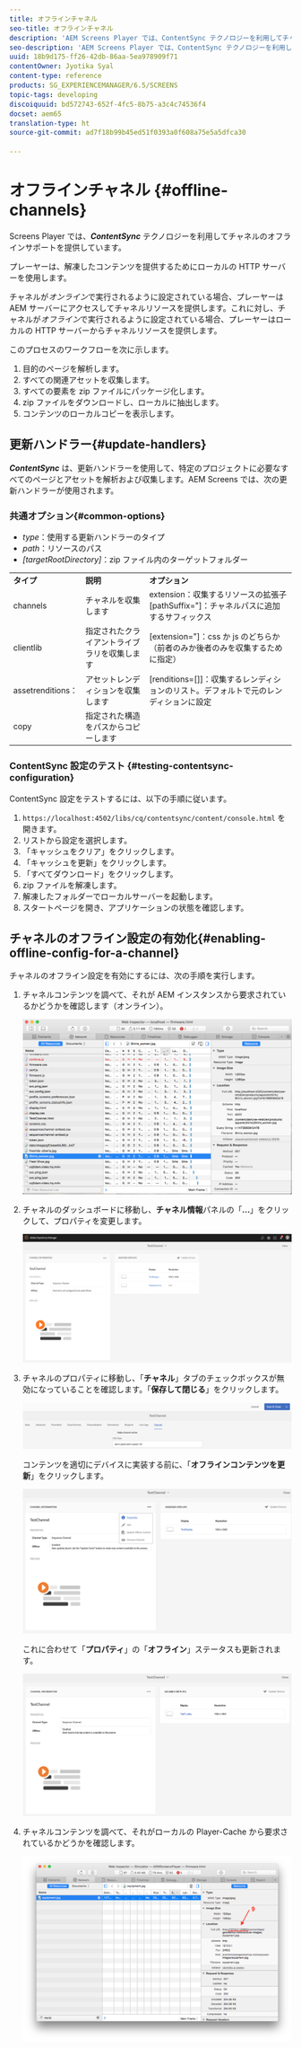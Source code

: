 ```yaml
---
title: オフラインチャネル
seo-title: オフラインチャネル
description: 'AEM Screens Player では、ContentSync テクノロジーを利用してチャネルのオフラインサポートを提供しています。このページでは、更新ハンドラーの概要とチャネルのオフライン設定の有効化について説明します。  '
seo-description: 'AEM Screens Player では、ContentSync テクノロジーを利用してチャネルのオフラインサポートを提供しています。このページでは、更新ハンドラーの概要とチャネルのオフライン設定の有効化について説明します。  '
uuid: 18b9d175-ff26-42db-86aa-5ea978909f71
contentOwner: Jyotika Syal
content-type: reference
products: SG_EXPERIENCEMANAGER/6.5/SCREENS
topic-tags: developing
discoiquuid: bd572743-652f-4fc5-8b75-a3c4c74536f4
docset: aem65
translation-type: ht
source-git-commit: ad7f18b99b45ed51f0393a0f608a75e5a5dfca30

---
```



# オフラインチャネル {#offline-channels}

Screens Player では、***ContentSync*** テクノロジーを利用してチャネルのオフラインサポートを提供しています。

プレーヤーは、解凍したコンテンツを提供するためにローカルの HTTP サーバーを使用します。

チャネルが&#x200B;*オンライン*&#x200B;で実行されるように設定されている場合、プレーヤーは AEM サーバーにアクセスしてチャネルリソースを提供します。これに対し、チャネルが&#x200B;*オフライン*&#x200B;で実行されるように設定されている場合、プレーヤーはローカルの HTTP サーバーからチャネルリソースを提供します。

このプロセスのワークフローを次に示します。

1. 目的のページを解析します。
1. すべての関連アセットを収集します。
1. すべての要素を zip ファイルにパッケージ化します。
1. zip ファイルをダウンロードし、ローカルに抽出します。
1. コンテンツのローカルコピーを表示します。

## 更新ハンドラー{#update-handlers}

***ContentSync*** は、更新ハンドラーを使用して、特定のプロジェクトに必要なすべてのページとアセットを解析および収集します。AEM Screens では、次の更新ハンドラーが使用されます。

### 共通オプション{#common-options}

* *type*：使用する更新ハンドラーのタイプ
* *path*：リソースのパス
* *[targetRootDirectory]*：zip ファイル内のターゲットフォルダー

<table>
 <tbody>
  <tr>
   <td><strong>タイプ</strong></td> 
   <td><strong>説明</strong></td> 
   <td><strong>オプション</strong></td> 
  </tr>
  <tr>
   <td>channels</td> 
   <td>チャネルを収集します</td> 
   <td>extension：収集するリソースの拡張子<br /> [pathSuffix="]：チャネルパスに追加するサフィックス<br /> </td> 
  </tr>
  <tr>
   <td>clientlib</td> 
   <td>指定されたクライアントライブラリを収集します</td> 
   <td>[extension="]：css か js のどちらか（前者のみか後者のみを収集するために指定）</td> 
  </tr>
  <tr>
   <td>assetrenditions：</td> 
   <td>アセットレンディションを収集します</td> 
   <td>[renditions=[]]：収集するレンディションのリスト。デフォルトで元のレンディションに設定</td> 
  </tr>
  <tr>
   <td>copy</td> 
   <td>指定された構造をパスからコピーします</td> 
   <td> </td> 
  </tr>
 </tbody>
</table>

### ContentSync 設定のテスト {#testing-contentsync-configuration}

ContentSync 設定をテストするには、以下の手順に従います。

1. `https://localhost:4502/libs/cq/contentsync/content/console.html` を開きます。
1. リストから設定を選択します。
1. 「キャッシュをクリア」をクリックします。
1. 「キャッシュを更新」をクリックします。
1. 「すべてダウンロード」をクリックします。
1. zip ファイルを解凍します。
1. 解凍したフォルダーでローカルサーバーを起動します。
1. スタートページを開き、アプリケーションの状態を確認します。

## チャネルのオフライン設定の有効化{#enabling-offline-config-for-a-channel}

チャネルのオフライン設定を有効にするには、次の手順を実行します。

1. チャネルコンテンツを調べて、それが AEM インスタンスから要求されているかどうかを確認します（オンライン）。

   ![chlimage_1-24](assets/chlimage_1-24.png)

1. チャネルのダッシュボードに移動し、**チャネル情報**&#x200B;パネルの「**...**」をクリックして、プロパティを変更します。

   ![chlimage_1-25](assets/chlimage_1-25.png)

1. チャネルのプロパティに移動し、「**チャネル**」タブのチェックボックスが無効になっていることを確認します。「**保存して閉じる**」をクリックします。

   ![screen_shot_2017-12-19at122422pm](assets/screen_shot_2017-12-19at122422pm.png)

   コンテンツを適切にデバイスに実装する前に、「**オフラインコンテンツを更新**」をクリックします。

   ![screen_shot_2017-12-19at122637pm](assets/screen_shot_2017-12-19at122637pm.png)

   これに合わせて「**プロパティ**」の「**オフライン**」ステータスも更新されます。

   ![screen_shot_2017-12-19at124735pm](assets/screen_shot_2017-12-19at124735pm.png)

1. チャネルコンテンツを調べて、それがローカルの Player-Cache から要求されているかどうかを確認します。

   ![chlimage_1-26](assets/chlimage_1-26.png)


